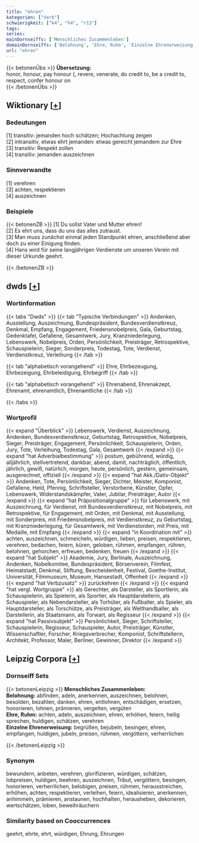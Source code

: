 ```yaml
---
title: "ehren"
kategorien: ["Verb"]
schwierigkeit: ["k4", "h4", "r13"]
tags:
series:
mainDornseiffs: ['Menschliches Zusammenleben']
domainDornseiffs: ['Belohnung', 'Ehre, Ruhm', 'Einzelne Ehrenerweisung']
url: "ehren"
---
```


{{< betonenÜbs >}}
**Übersetzung:**  
honor, honour, pay honour (, revere, venerate, do credit to, be a credit to, respect, confer honour on  
{{< /betonenÜbs >}}

## Wiktionary [[+](https://de.wiktionary.org/wiki/ehren)]

### Bedeutungen
[1] transitiv: jemanden hoch schätzen; Hochachtung zeigen  
[2] intransitiv, etwas ehrt jemanden: etwas gereicht jemandem zur Ehre  
[3] transitiv: Respekt zollen  
[4] transitiv: jemanden auszeichnen  

### Sinnverwandte
[1] verehren  
[3] achten, respektieren  
[4] auszeichnen  

### Beispiele
{{< betonenZB >}}
[1] Du sollst Vater und Mutter ehren!  
[2] Es ehrt uns, dass du uns das alles zutraust.  
[3] Man muss zunächst einmal jeden Standpunkt ehren, anschließend aber doch zu einer Einigung finden.  
[4] Hans wird für seine langjährigen Verdienste um unseren Verein mit dieser Urkunde geehrt.  

{{< /betonenZB >}}


## dwds [[+](https://www.dwds.de/wb/ehren)]

### Wortinformation
{{< tabs "Dwds" >}}
{{< tab "Typische Verbindungen" >}}
Andenken, Ausstellung, Auszeichnung, Bundespräsident, Bundesverdienstkreuz, Denkmal, Empfang, Engagement, Friedensnobelpreis, Gala, Geburtstag, Gedenktafel, Gefallene, Gesamtwerk, Jury, Kranzniederlegung, Lebenswerk, Nobelpreis, Orden, Persönlichkeit, Preisträger, Retrospektive, Schauspielerin, Sieger, Sonderpreis, Todestag, Tote, Verdienst, Verdienstkreuz, Verleihung
{{< /tab >}}

{{< tab "alphabetisch vorangehend" >}}
Ehre, Ehrbezeugung, Ehrbezeigung, Ehrbeleidigung, Ehrbegriff
{{< /tab >}}

{{< tab "alphabetisch vorangehend" >}}
Ehrenabend, Ehrenakzept, Ehrenamt, ehrenamtlich, Ehrenamtliche
{{< /tab >}}

{{< /tabs >}}

### Wortprofil
{{< expand "Überblick" >}} Lebenswerk, Verdienst, Auszeichnung, Andenken, Bundesverdienstkreuz, Geburtstag, Retrospektive, Nobelpreis, Sieger, Preisträger, Engagement, Persönlichkeit, Schauspielerin, Orden, Jury, Tote, Verleihung, Todestag, Gala, Gesamtwerk {{< /expand >}}
{{< expand "hat Adverbialbestimmung" >}} postum, gebührend, würdig, alljährlich, stellvertretend, dankbar, abend, damit, nachträglich, öffentlich, jährlich, gewiß, natürlich, morgen, heute, persönlich, gestern, gemeinsam, ausgerechnet, offiziell {{< /expand >}}
{{< expand "hat Akk./Dativ-Objekt" >}} Andenken, Tote, Persönlichkeit, Sieger, Dichter, Meister, Komponist, Gefallene, Held, Pfennig, Schriftsteller, Verstorbene, Künstler, Opfer, Lebenswerk, Widerstandskämpfer, Vater, Jubilar, Preisträger, Autor {{< /expand >}}
{{< expand "hat Präpositionalgruppe" >}} für Lebenswerk, mit Auszeichnung, für Verdienst, mit Bundesverdienstkreuz, mit Nobelpreis, mit Retrospektive, für Engagement, mit Orden, mit Denkmal, mit Ausstellung, mit Sonderpreis, mit Friedensnobelpreis, mit Verdienstkreuz, zu Geburtstag, mit Kranzniederlegung, für Gesamtwerk, mit Verdienstorden, mit Preis, mit Medaille, mit Empfang {{< /expand >}}
{{< expand "in Koordination mit" >}} achten, auszeichnen, schmeicheln, würdigen, lieben, preisen, respektieren, verehren, bedachen, feiern, küren, geloben, rühmen, empfangen, rühren, belohnen, gehorchen, erfreuen, bedenken, freuen {{< /expand >}}
{{< expand "hat Subjekt" >}} Akademie, Jury, Berlinale, Auszeichnung, Andenken, Nobelkomitee, Bundespräsident, Börsenverein, Filmfest, Heimatstadt, Denkmal, Stiftung, Bescheidenheit, Festival, Goethe-Institut, Universität, Filmmuseum, Museum, Hansestadt, Offenheit {{< /expand >}}
{{< expand "hat Verbzusatz" >}} zurückehren {{< /expand >}}
{{< expand "hat vergl. Wortgruppe" >}} als Gerechter, als Darsteller, als Sportlerin, als Schauspielerin, als Spielerin, als Sportler, als Hauptdarstellerin, als Schauspieler, als Nebendarsteller, als Torhüter, als Fußballer, als Spieler, als Hauptdarsteller, als Torschütze, als Preisträger, als Welthandballer, als Darstellerin, als Staatsmann, als Torwart, als Regisseur {{< /expand >}}
{{< expand "hat Passivsubjekt" >}} Persönlichkeit, Sieger, Schriftsteller, Schauspielerin, Regisseur, Schauspieler, Autor, Preisträger, Künstler, Wissenschaftler, Forscher, Kriegsverbrecher, Komponist, Schriftstellerin, Architekt, Professor, Maler, Berliner, Gewinner, Direktor {{< /expand >}}

## Leipzig Corpora [[+](https://corpora.uni-leipzig.de/en/res?word=ehren&corpusId=deu_newscrawl-public_2018)]

### Dornseiff Sets
{{< betonenLeipzig >}}
**Menschliches Zusammenleben:**  
**Belohnung:** abfinden, adeln, anerkennen, auszeichnen, belohnen, besolden, bezahlen, danken, ehren, entlohnen, entschädigen, ersetzen, honorieren, lohnen, prämieren, vergelten, vergüten  
**Ehre, Ruhm:** achten, adeln, auszeichnen, ehren, erhöhen, feiern, heilig sprechen, huldigen, schätzen, verehren  
**Einzelne Ehrenerweisung:** begrüßen, bejubeln, besingen, ehren, empfangen, huldigen, jubeln, preisen, rühmen, vergöttern, verherrlichen  

{{< /betonenLeipzig >}}

### Synonym
bewundern, anbeten, verehren, glorifizieren, würdigen, schätzen, lobpreisen, huldigen, beehren, auszeichnen, Tribut, vergöttern, besingen, honorieren, verherrlichen, belobigen, preisen, rühmen, herausstreichen, erhöhen, achten, respektieren, verleihen, feiern, idealisieren, anerkennen, anhimmeln, prämieren, anstaunen, hochhalten, herausheben, dekorieren, wertschätzen, loben, beweihräuchern


### Similarity based on Cooccurrences
geehrt, ehrte, ehrt, würdigen, Ehrung, Ehrungen


